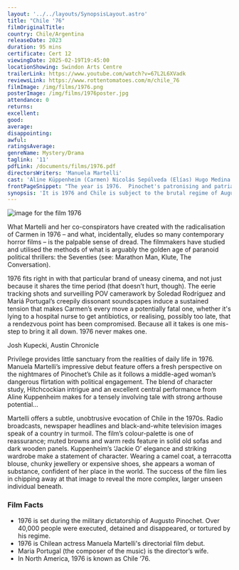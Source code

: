 ```yaml
---
layout: '../../layouts/SynopsisLayout.astro'
title: "Chile '76"
filmOriginalTitle:
country: Chile/Argentina
releaseDate: 2023
duration: 95 mins
certificate: Cert 12
viewingDate: 2025-02-19T19:45:00
locationShowing: Swindon Arts Centre
trailerLink: https://www.youtube.com/watch?v=67L2L6XVadk
reviewsLink: https://www.rottentomatoes.com/m/chile_76
filmImage: /img/films/1976.png
posterImage: /img/films/1976poster.jpg
attendance: 0
returns:
excellent:
good:
average:
disappointing:
awful:
ratingsAverage:
genreName: Mystery/Drama
taglink: '11'
pdfLink: /documents/films/1976.pdf
directorsWriters: 'Manuela Martelli'
cast: 'Aline Küppenheim (Carmen) Nicolás Sepúlveda (Elías) Hugo Medina (Padre Sánchez)'
frontPageSnippet: "The year is 1976.  Pinochet's patronising and patriarchal society is seen through the eyes of a steely bourgeoise woman who risks her life and dares to take a stand."
synopsis: 'It is 1976 and Chile is subject to the brutal regime of Augusto Pinochet.  Carmen has moved to the family beach house to supervise its renovation.  She is approached by her priest, Fr. Sanchez, who asks her to secretly nurse a wounded young man.  She agrees and steps into a new and perilous world. '
---
```


![image for the film 1976](/img/films/1976.png)

What Martelli and her co-conspirators have created with the radicalisation of Carmen in 1976 – and what, incidentally, eludes so many contemporary horror films – is the palpable sense of dread. The filmmakers have studied and utilised the methods of what is arguably the golden age of paranoid political thrillers: the Seventies (see: Marathon Man, Klute, The Conversation).

1976 fits right in with that particular brand of uneasy cinema, and not just because it shares the time period (that doesn’t hurt, though). The eerie tracking shots and surveilling POV camerawork by Soledad Rodríguez and Mariá Portugal’s creepily dissonant soundscapes induce a sustained tension that makes Carmen’s every move a potentially fatal one, whether it's lying to a hospital nurse to get antibiotics, or realising, possibly too late, that a rendezvous point has been compromised. Because all it takes is one mis-step to bring it all down. 1976 never makes one.

<div class="review__author review__author--review1">
Josh Kupecki, Austin Chronicle
</div>

Privilege provides little sanctuary from the realities of daily life in 1976. Manuela Martelli’s impressive debut feature offers a fresh perspective on the nightmares of Pinochet’s Chile as it follows a middle-aged woman’s dangerous flirtation with political engagement. The blend of character study, Hitchcockian intrigue and an excellent central performance from Aline Kuppenheim makes for a tensely involving tale with strong arthouse potential…

Martelli offers a subtle, unobtrusive evocation of Chile in the 1970s. Radio broadcasts, newspaper headlines and black-and-white television images speak of a country in turmoil. The film’s colour-palette is one of reassurance; muted browns and warm reds feature in solid old sofas and dark wooden panels. Kuppenheim’s ‘Jackie O’ elegance and striking wardrobe make a statement of character. Wearing a camel coat, a terracotta blouse, chunky jewellery or expensive shoes, she appears a woman of substance, confident of her place in the world. The success of the film lies in chipping away at that image to reveal the more complex, larger unseen individual beneath.

<div class="review__author">

</div>

### Film Facts

-   1976 is set during the military dictatorship of Augusto Pinochet. Over 40,000 people were executed, detained and disappeared, or tortured by his regime.
-   1976 is Chilean actress Manuela Martelli's directorial film debut.
-   Maria Portugal (the composer of the music) is the director’s wife.
-   In North America, 1976 is known as Chile ‘76.
